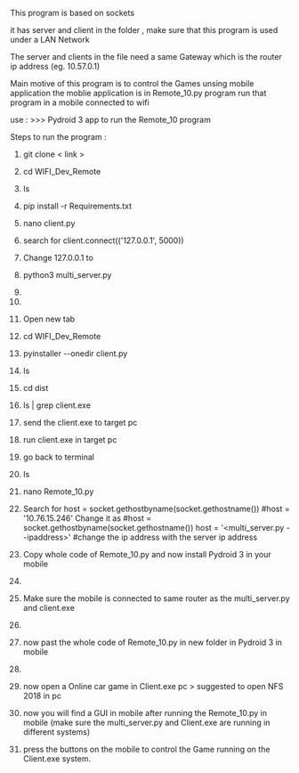 This program is based on sockets 


it has server and client in the folder , make sure that this program is used under a LAN Network 


The server and clients in the file need a same Gateway which is the router ip address (eg. 10.57.0.1)


Main motive of this program is to control the Games unsing mobile application 
the moblie application is in Remote_10.py program run that program in a mobile connected to wifi 

use :   >>> Pydroid 3 app to run the Remote_10 program 

Steps to run the program :

1. git clone  < link >
2. cd WIFI_Dev_Remote
3. ls
4. pip install -r Requirements.txt
5. nano client.py
6. search for client.connect(('127.0.0.1', 5000))
7. Change 127.0.0.1 to <your ipaddress>
8. python3 multi_server.py
9.
10.
11. Open new tab
12. cd WIFI_Dev_Remote
13. pyinstaller --onedir client.py
14. ls
15. cd dist
16. ls | grep client.exe

17. send the client.exe to target pc
18. run client.exe in target pc

19. go back to terminal
20. ls
21. nano Remote_10.py
22. Search for
    host = socket.gethostbyname(socket.gethostname())
    #host = '10.76.15.246'
    Change it as
    #host = socket.gethostbyname(socket.gethostname())
    host = '<multi_server.py --ipaddress>'     #change the  ip address with the server ip address 
24. Copy whole code of Remote_10.py and now install Pydroid 3 in your mobile
25. 
26. Make sure the mobile is connected to same router as the multi_server.py and client.exe
27. 
28. now past the whole code of Remote_10.py in new folder in Pydroid 3 in mobile
29. 
30. now open a Online car game in Client.exe pc > suggested to open NFS 2018 in pc

31. now you will find a GUI in mobile after running the Remote_10.py in mobile (make sure the multi_server.py and Client.exe are running in different systems)

32. press the buttons on the mobile to control the Game running on the Client.exe system.
